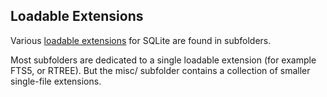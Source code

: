 ## Loadable Extensions

Various [loadable extensions](https://www.sqlite.org/loadext.html) for
SQLite are found in subfolders.

Most subfolders are dedicated to a single loadable extension (for
example FTS5, or RTREE).  But the misc/ subfolder contains a collection
of smaller single-file extensions.
